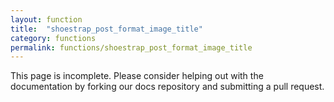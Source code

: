 ```yaml
---
layout: function
title:  "shoestrap_post_format_image_title"
category: functions
permalink: functions/shoestrap_post_format_image_title
---
```


This page is incomplete. Please consider helping out with the documentation by forking our docs repository and submitting a pull request.